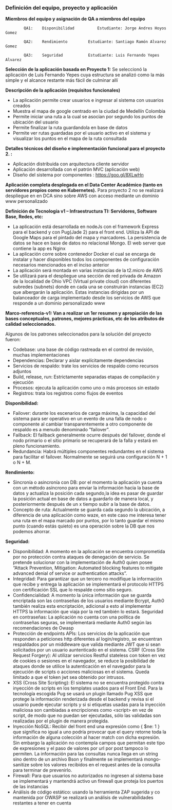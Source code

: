 ### Definición del equipo, proyecto y aplicación

**Miembros del equipo y asignación de QA a miembros del equipo**

``` 		
		QA1: 	Disponibilidad  		Estudiante: Jorge Andres Hoyos Gomez

		QA2: 	Rendimiento			Estudiante: Santiago Ramón Alvarez Gomez
		
		QA3: 	Seguridad			Estudiante: Luis Fernando Yepes Alvarez
```

**Selección de la aplicación basada en Proyecto 1:**
Se seleccionó la aplicación de Luis Fernando Yepes cuya estructura se analizó como la más simple y el alcance restante más fácil de culminar allí

**Descripción de la aplicación (requisitos funcionales)**
* La aplicación permite crear usuarios e ingresar al sistema con usuarios creados
* Muestra el mapa de google centrado en la ciudad de Medellín Colombia
* Permite iniciar una ruta a la cual se asocian por segundo los puntos de ubicación del usuario
* Permite finalizar la ruta guardandola en base de datos
* Permite ver rutas guardadas por el usuario activo en el sistema y visualizar los puntos en el mapa de la ruta consultada

**Detalles técnicos del diseño e implementación funcional para el proyecto 2. :**

- Aplicación distribuida con arquitectura cliente servidor
- Aplicación desarrollada con el patrón MVC (aplicación web)
- Diseño del sistema por componentes : https://goo.gl/8XLwHn

**Aplicación completa desplegada en el Data Center Académico (tanto en servidores propios como en Kubernetes).**
Para proyecto 2 no se realizará despliegue en en DCA sino sobre AWS con acceso mediante un dominio www personalizado

**Definición de Tecnología v1 – Infraestructura TI: Servidores, Software Base, Redes, etc:**
- La aplicación está desarrollada en nodeJs con el framework Express para el backend y con Pug(Jade 2) para el front end. Utiliza la API de Google Maps para el pintado del mapa y marcadores. La persistencia de datos se hace en base de datos no relacional Mongo. El web server que contiene la app es Nginx
- La aplicación corre sobre contenedor Docker el cual se encarga de instalar y hacer disponibles todos los componentes de configuración necesarios mencionados en el inciso anterior
- La aplicación será montada en varias instancias de la t2.micro de AWS
- Se utilizará para el despliegue una sección de red privada de Amazon de la localidad de Ohio VPC (Virtual private cloud) con diferentes subredes (subnets) donde en cada una se construirán instancias (EC2) que albergarán la aplicación. Estas instancias dirigidas por un balanceador de carga implementado desde los servicios de AWS que responde a un dominio personalizado www

**Marco-referencia-v1: Van a realizar un 1er resumen y apropiación de las bases conceptuales, patrones, mejores prácticas, etc de los atributos de calidad seleccionados.**

Algunos de los patrones seleccionados para la solución del proyecto fueron: 
- Codebase: una base de código rastreada en el control de revisión, muchas implementaciones
- Dependencias: Declarar y aislar explícitamente dependencias
- Servicios de respaldo: trate los servicios de respaldo como recursos adjuntos
- Build, release, run: Estrictamente separadas etapas de compilación y ejecución
- Procesos: ejecuta la aplicación como uno o más procesos sin estado
- Registros: trata los registros como flujos de eventos

**Disponibilidad:**
- Failover: durante los escenarios de carga máxima, la capacidad del sistema para ser operativo en un evento de una falla de nodo o componente al cambiar transparentemente a otro componente de respaldo es a menudo denominado "failover".
- Failback: El failback generalmente ocurre después del failover, donde el nodo primario o el sitio primario se recuperará de la falla y estará en pleno funcionamiento.
- Redundancia: Habrá múltiples componentes redundantes en el sistema para facilitar el failover. Normalmente se seguirá una configuración N + 1 o N + M.

**Rendimiento:**

- Sincronía o asincronía con DB: por el momento la aplicación ya cuenta con un método asíncrono para enviar la información hacia la base de datos y actualiza la posición cada segundo,la idea es pasar de guardar la posición actual en base de datos a guardarlo de manera local, y posteriormente después de un x tiempo subir a la base de datos.
- Concepto de ruta: Actualmente se guarda cada segundo la ubicación, a diferencia de una aplicación como waze, en este caso me interesa tener una ruta en el mapa marcado por puntos, por lo tanto guardar el mismo punto (cuando estás quieto) es una operación sobre la DB que nos podemos ahorrar.

**Seguridad:**

- Disponibilidad: A momento en la aplicación se encuentra comprometida por no protección contra ataques de denegación de servicio. Se pretende solucionar con la implementación de Auth0 quien posee “Attack Prevention, Mitigation: Automated blocking features to mitigate advanced denial of service or authentication attacks”.
- Integridad: Para garantizar que un tercero no modifique la información que recibe y entrega la aplicación se implementará el protocolo HTTPS con certificación SSL que lo respalde como sitio seguro.
- Confidencialidad: A momento la única información que se guarda encriptada son las contraseñas de los usuarios mediante Bcrypt, Auth0 también realiza esta encriptación, adicional a esto al implementar HTTPS la información que viaja por la red también lo estará. 
Seguridad en contraseñas: La aplicación no cuenta con una política de contraseñas seguras, se implementará mediante Auth0 según las recomendaciones de Owasp
- Protección de endpoints APIs: Los servicios de la aplicación que responden a peticiones http diferentes al login/registro,  se encuentran respaldados por un middleware que valida mediante JWT que si sean solicitados por un usuario auntenticado en el sistema. 
CSRF (Cross Site Request Forgery): Al utilizar servicios Restful stateless con token en vez de cookies o sesiones en el navegador, se reduce la posibilidad de ataques donde se utilice la autenticación en el navegador para la ejecución de scripts o acciones maliciosas en el sistema. Queda limitado a que el token jwt sea obtenido por intrusos.
- XSS (Cross Site Scripting): El sistema no se encuentra protegido contra inyección de scripts en los templates usados para el Front End. Para la tecnología escogida Pug se usará un plugin llamado Pug XSS que protege la información renderizada desde el backend y revisa si el usuario puede ejecutar scripts y si si etiquetas usadas para la inyección maliciosa son cambiadas a encripciones como &lt;script&gt; en vez de script, de modo que no puedan ser ejecutadas, sólo las validadas son realizadas por el plugin de manera protegida.
- Inyección NoSQL:  Recibir del front end una expresión como { $ne: 1 } que significa no igual a uno podría provocar que el query retorne toda la información de alguna colección al hacer match con dicha expresión. Sin embargo la aplicación no contempla campos que permitan este tipo de expresiones y el paso de valores por url por post tampoco lo permiten. La información para las consultas nunca llega en un string sino dentro de un archivo Bson y finalmente se implementará mongo-sanitize sobre los valores recibidos en el request antes de la consulta para terminar de prevenirlo.
- Firewall: Para que usuarios no autorizados no ingresen al sistema base se implementará y mantendrá activo un firewall que proteja los puertos de las instancias
- Análisis de código estático: usando la herramienta ZAP sugerida y co mantenida por OWASP se realizará un análisis de vulnerabilidades restantes a tener en cuenta
